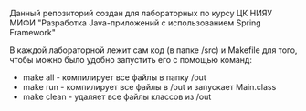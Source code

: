 Данный репозиторий создан для лабораторных по курсу ЦК НИЯУ МИФИ "Разработка Java-приложений с использованием Spring Framework"

В каждой лабораторной лежит сам код (в папке /src) и Makefile для того, чтобы можно было удобно запустить его с помощью команд:
- make all - компилирует все файлы в папку /out
- make run - компилирует все файлы в /out и запускает Main.class
- make clean - удаляет все файлы классов из /out
